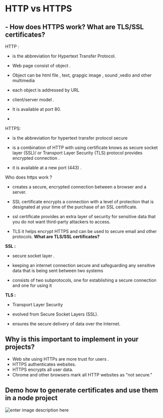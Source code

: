 ﻿#  HTTP vs HTTPS



## -   How does HTTPS work? What are TLS/SSL certificates?

HTTP :

-   is the abbreviation for Hypertext Transfer Protocol.
    
-   Web page consist of object .
    
-   Object can be html file , text, grapgic image , sound ,vedio and other multimedia
    
-   each object is addressed by URL
    
-   client/server model .
    
-   It is available at port 80.
- 
HTTPS:

-   is the abbreviation for hypertext transfer protocol secure
    
-   is a combination of HTTP with using certificate knows as secure socket layer (SSL)/ or Transport Layer Security (TLS) protocol provides encrypted connection .
    
-   it is available at a new port (443) .

Who does https work ?

-   creates a secure, encrypted connection between a browser and a server.
    
-   SSL certificate encrypts a connection with a level of protection that is designated at your time of the purchase of an SSL certificate.
    
-   ssl certificate provides an extra layer of security for sensitive data that you do not want third-party attackers to access.
    
-   TLS it helps encrypt HTTPS and can be used to secure email and other protocols.
**What are TLS/SSL certificates?**

**SSL :**

-   secure socket layer .
    
-   keeping an internet connection secure and safeguarding any sensitive data that is being sent between two systems
    
-   consists of two subprotocols, one for establishing a secure connection  and one for using it
    

**TLS :**

-   Transport Layer Security
    
-   evolved from Secure Socket Layers (SSL).
    
-   ensures the secure delivery of data over the Internet.
## Why is this important to implement in your projects?

-   Web site using HTTPs are more trust for users .
- HTTPS authenticates websites.
 -   HTTPS encrypts all user data.
-  Chrome and other browsers mark all HTTP websites as "not secure."
## Demo how to generate certificates and use them in a node project
![enter image description here](https://ibb.co/WzjLLbF)